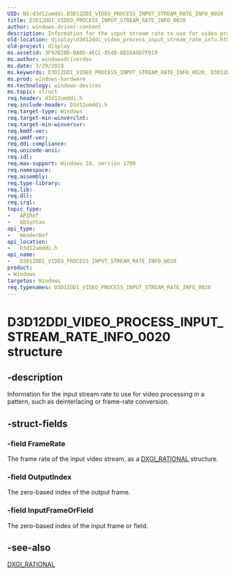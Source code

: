 ```yaml
---
UID: NS:d3d12umddi.D3D12DDI_VIDEO_PROCESS_INPUT_STREAM_RATE_INFO_0020
title: D3D12DDI_VIDEO_PROCESS_INPUT_STREAM_RATE_INFO_0020
author: windows-driver-content
description: Information for the input stream rate to use for video processing in a pattern, such as deinterlacing or frame-rate conversion.
old-location: display\d3d12ddi_video_process_input_stream_rate_info.htm
old-project: display
ms.assetid: 3F92B206-BA05-4ECC-854B-8D1EA9D7FD19
ms.author: windowsdriverdev
ms.date: 3/29/2018
ms.keywords: D3D12DDI_VIDEO_PROCESS_INPUT_STREAM_RATE_INFO_0020, D3D12DDI_VIDEO_PROCESS_INPUT_STREAM_RATE_INFO_0020 structure [Display Devices], d3d12umddi/D3D12DDI_VIDEO_PROCESS_INPUT_STREAM_RATE_INFO_0020, display.d3d12ddi_video_process_input_stream_rate_info
ms.prod: windows-hardware
ms.technology: windows-devices
ms.topic: struct
req.header: d3d12umddi.h
req.include-header: D3d12umddi.h
req.target-type: Windows
req.target-min-winverclnt:
req.target-min-winversvr:
req.kmdf-ver:
req.umdf-ver:
req.ddi-compliance:
req.unicode-ansi:
req.idl:
req.max-support: Windows 10, version 1709
req.namespace:
req.assembly:
req.type-library:
req.lib:
req.dll:
req.irql:
topic_type:
-	APIRef
-	kbSyntax
api_type:
-	HeaderDef
api_location:
-	D3d12umddi.h
api_name:
-	D3D12DDI_VIDEO_PROCESS_INPUT_STREAM_RATE_INFO_0020
product:
- Windows
targetos: Windows
req.typenames: D3D12DDI_VIDEO_PROCESS_INPUT_STREAM_RATE_INFO_0020
---
```


# D3D12DDI_VIDEO_PROCESS_INPUT_STREAM_RATE_INFO_0020 structure


## -description


Information for the input stream rate to use for video processing in a pattern, such as deinterlacing or frame-rate conversion.


## -struct-fields




### -field FrameRate

The frame rate of the input video stream, as a <a href="https://msdn.microsoft.com/0a878d11-dc90-4cad-bde5-54a135e53a86">DXGI_RATIONAL</a> structure.


### -field OutputIndex

The zero-based index of the output frame.


### -field InputFrameOrField

The zero-based index of the input frame or field.


## -see-also




<a href="https://msdn.microsoft.com/0a878d11-dc90-4cad-bde5-54a135e53a86">DXGI_RATIONAL</a>
 

 

